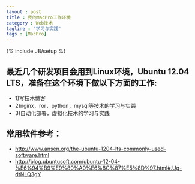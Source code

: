 ```yaml
---
layout : post
title : 我的MacPro工作环境
category : Web技术
tagline : "学习与实践"
tags : [MacPro]
---
```

{% include JB/setup %}



最近几个研发项目会用到Linux环境，Ubuntu 12.04 LTS，准备在这个环境下做以下方面的工作:
-----------------

* 1)写技术博客
* 2)nginx，ror，python，mysql等技术的学习与实践
* 3)自动化部署，虚拟化技术的学习与实践



常用软件参考：
-----------

* http://www.ansen.org/the-ubuntu-1204-lts-commonly-used-software.html
* http://blog.ubuntusoft.com/ubuntu-12-04-%E6%94%B9%E9%80%A0%E6%8C%87%E5%8D%97.html#.Ug-dtNLQ3gY
